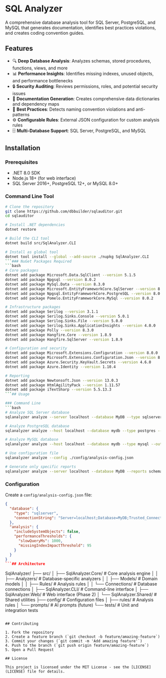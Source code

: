# SQL Analyzer

A comprehensive database analysis tool for SQL Server, PostgreSQL, and MySQL that generates documentation, identifies best practices violations, and creates coding convention guides.

## Features

- 🔍 **Deep Database Analysis**: Analyzes schemas, stored procedures, functions, views, and more
- 📊 **Performance Insights**: Identifies missing indexes, unused objects, and performance bottlenecks
- 🔒 **Security Auditing**: Reviews permissions, roles, and potential security issues
- 📝 **Documentation Generation**: Creates comprehensive data dictionaries and dependency maps
- 🎯 **Best Practices**: Detects naming convention violations and anti-patterns
- ⚙️ **Configurable Rules**: External JSON configuration for custom analysis rules
- 🗄️ **Multi-Database Support**: SQL Server, PostgreSQL, and MySQL

## Installation

### Prerequisites
- .NET 8.0 SDK
- Node.js 18+ (for web interface)
- SQL Server 2016+, PostgreSQL 12+, or MySQL 8.0+

### Command Line Tool
```bash
# Clone the repository
git clone https://github.com/dbbuilder/sqlauditor.git
cd sqlauditor

# Install .NET dependencies
dotnet restore

# Build the CLI tool
dotnet build src/SqlAnalyzer.CLI

# Install as global tool
dotnet tool install --global --add-source ./nupkg SqlAnalyzer.CLI
```### NuGet Packages Required
```bash
# Core packages
dotnet add package Microsoft.Data.SqlClient --version 5.1.5
dotnet add package Npgsql --version 8.0.2
dotnet add package MySql.Data --version 8.3.0
dotnet add package Microsoft.EntityFrameworkCore.SqlServer --version 8.0.2
dotnet add package Npgsql.EntityFrameworkCore.PostgreSQL --version 8.0.2
dotnet add package Pomelo.EntityFrameworkCore.MySql --version 8.0.2

# Infrastructure packages
dotnet add package Serilog --version 3.1.1
dotnet add package Serilog.Sinks.Console --version 5.0.1
dotnet add package Serilog.Sinks.File --version 5.0.0
dotnet add package Serilog.Sinks.ApplicationInsights --version 4.0.0
dotnet add package Polly --version 8.3.0
dotnet add package Hangfire.Core --version 1.8.9
dotnet add package Hangfire.SqlServer --version 1.8.9

# Configuration and security
dotnet add package Microsoft.Extensions.Configuration --version 8.0.0
dotnet add package Microsoft.Extensions.Configuration.Json --version 8.0.0
dotnet add package Azure.Security.KeyVault.Secrets --version 4.6.0
dotnet add package Azure.Identity --version 1.10.4

# Reporting
dotnet add package Newtonsoft.Json --version 13.0.3
dotnet add package HtmlAgilityPack --version 1.11.57
dotnet add package iTextSharp --version 5.5.13.3
```## Usage

### Command Line
```bash
# Analyze SQL Server database
sqlanalyzer analyze --server localhost --database MyDB --type sqlserver --output ./reports

# Analyze PostgreSQL database
sqlanalyzer analyze --host localhost --database mydb --type postgres --output ./reports

# Analyze MySQL database
sqlanalyzer analyze --host localhost --database mydb --type mysql --output ./reports

# Use configuration file
sqlanalyzer analyze --config ./config/analysis-config.json

# Generate only specific reports
sqlanalyzer analyze --server localhost --database MyDB --reports schema,performance
```

### Configuration
Create a `config/analysis-config.json` file:
```json
{
  "database": {
    "type": "sqlserver",
    "connectionString": "Server=localhost;Database=MyDB;Trusted_Connection=true;"
  },
  "analysis": {
    "includeSystemObjects": false,
    "performanceThresholds": {
      "slowQueryMs": 1000,
      "missingIndexImpactThreshold": 95
    }
  }
}
```## Architecture

```
SqlAnalyzer/
├── src/
│   ├── SqlAnalyzer.Core/          # Core analysis engine
│   │   ├── Analyzers/             # Database-specific analyzers
│   │   ├── Models/                # Domain models
│   │   ├── Rules/                 # Analysis rules
│   │   └── Connections/           # Database connections
│   ├── SqlAnalyzer.CLI/           # Command-line interface
│   ├── SqlAnalyzer.Web/           # Web interface (Phase 2)
│   └── SqlAnalyzer.Shared/        # Shared utilities
├── config/                        # Configuration files
│   ├── rules/                     # Analysis rules
│   └── prompts/                   # AI prompts (future)
└── tests/                         # Unit and integration tests
```

## Contributing

1. Fork the repository
2. Create a feature branch (`git checkout -b feature/amazing-feature`)
3. Commit your changes (`git commit -m 'Add amazing feature'`)
4. Push to the branch (`git push origin feature/amazing-feature`)
5. Open a Pull Request

## License

This project is licensed under the MIT License - see the [LICENSE](LICENSE) file for details.